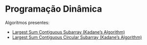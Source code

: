 # Programação Dinâmica

Algoritmos presentes:

- [Largest Sum Contiguous Subarray (Kadane’s Algorithm)](kadane.cpp)
- [Largest Sum Contiguous Circular Subarray (Kadane’s Algorithm)](kadaneCircular.cpp)